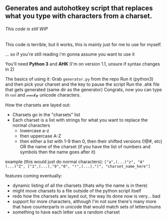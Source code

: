 ## Generates and autohotkey script that replaces what you type with characters from a charset.

###### This code is still WIP

This code is terrible, but it works, this is mainly just for me to use for myself.




... so if you're still reading i'm gonna assume you want to use it

You'll need **Python 3** and **AHK** (I'm on version 1.1, unsure if syntax changes in 2)

The basics of using it:
Grab `generator.py` from the repo
Run it (python3) and then pick your charset and the key to pause the script
Run the .ahk file that gets generated (same dir as the generator)
Congrats, now you can type in 𝔠𝔬𝔬𝔩 and 𝓌𝒶𝒸𝓀𝓎 unicode characters.


How the charsets are layed out:
- Charsets go in the "charsets" list
- Each charset is a list with strings for what you want to replace the normal characters
  - lowercase a-z
  - then uppercase A-Z
  - then either a list with 1-9 then 0, then their shifted versions (!@#, etc) OR the name of the charset
    (if you have the list of numbers and symbols then the name goes after it)
    
example (this would just do normal characters):
`["a",(...)"z", "A"(...)"Z", ["1",(...),"9","0", "!",(...),")", "charset_name_here"]`



features coming eventually:
  - dynamic listing of all the charsets (thats why the name is in there)
  - might move charsets to a file outside of the python script itself
  - redo how the charsets are layed out, the way its done now is very... bad
  - support for more characters, although I'm not sure there's many more that have counterparts in unicode that would match sets of letters/nums
  - something to have each letter use a random charset
